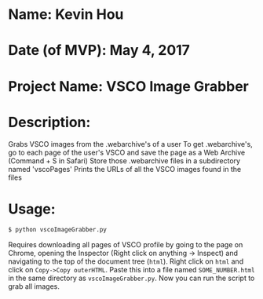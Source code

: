 # Name: Kevin Hou
# Date (of MVP): May 4, 2017
# Project Name: VSCO Image Grabber

# Description:
Grabs VSCO images from the .webarchive's of a user
To get .webarchive's, go to each page of the user's VSCO and save the page as a Web Archive (Command + S in Safari)
Store those .webarchive files in a subdirectory named 'vscoPages'
Prints the URLs of all the VSCO images found in the files

# Usage:
``` bash
$ python vscoImageGrabber.py
```
Requires downloading all pages of VSCO profile by going to the page on Chrome, opening the Inspector (Right click on anything -> Inspect) and navigating to the top of the document tree (`html`). Right click on `html` and click on `Copy->Copy outerHTML`. Paste this into a file named `SOME_NUMBER.html` in the same directory as `vscoImageGrabber.py`. Now you can run the script to grab all images.
